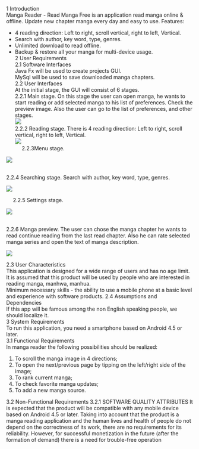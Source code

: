 1 Introduction       
Manga Reader - Read Manga Free is an application read manga online & offline. Update new chapter manga every day and easy to use.
Features:    
- 4 reading direction: Left to right, scroll vertical, right to left, Vertical.   
- Search with author, key word, type, genres.    
- Unlimited download to read offline.    
- Backup & restore all your manga for multi-device usage.      
2 User Requirements    
2.1 Software Interfaces    
Java Fx will be used to create projects GUI.    
MySql will be used to save downloaded manga chapters.      
2.2 User Interfaces      
At the initial stage, the GUI will consist of 6 stages.   
2.2.1 Main stage. On this stage the user can open manga, he wants to start reading or add selected manga to his list of preferences.   Check the preview image. Also the user can go to the list of preferences, and other stages.   
![](MockUps/images/main%20stage.png)    
2.2.2 Reading stage. There is 4 reading direction: Left to right, scroll vertical, right to left, Vertical.   
 ![](MockUps/images/manga%20preview.png)   
  
2.2.3Menu stage.   
 
 
 ![](MockUps/images/menu.png)      
 
 
2.2.4 Searching stage. Search with author, key word, type, genres.    


![](MockUps/images/readig.png)     
 
 
 
2.2.5 Settings stage.          
 
 
 ![](MockUps/images/search.png)     
 
 
2.2.6 Manga preview. The user can chose the manga chapter he wants to read continue reading from the last read chapter. Also he can rate selected manga series and open the text of manga description.      


![](MockUps/images/settings.png)    


2.3 User Characteristics    
This application is designed for a wide range of users and has no age limit. It is assumed that this product will be used by people who are interested in reading manga, manhwa, manhua.  
Minimum necessary skills - the ability to use a mobile phone at a basic level and experience with software products.
2.4 Assumptions and Dependencies   
If this app will be famous among the non English speaking people, we should localize it.   
3 System Requirements   
To run this application, you need a smartphone based on Android 4.5 or later.   
3.1 Functional Requirements   
In manga reader the following possibilities should be realized:   
1.	To scroll the manga image in 4 directions;   
2.	To open the next/previous page by tipping on the left/right side of the image;   
3.	To rank current manga;    
4.	To check favorite manga updates;     
5.	To add a new manga source.

3.2 Non-Functional Requirements
3.2.1 SOFTWARE QUALITY ATTRIBUTES
It is expected that the product will be compatible with any mobile device based on Android 4.5 or later. Taking into account that the product is a manga reading application and the human lives and health of people do not depend on the correctness of its work, there are no requirements for its reliability. However, for successful monetization in the future (after the formation of demand) there is a need for trouble-free operation

